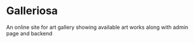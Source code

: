 # Galleriosa
An online site for art gallery showing available art works along with admin page and backend
